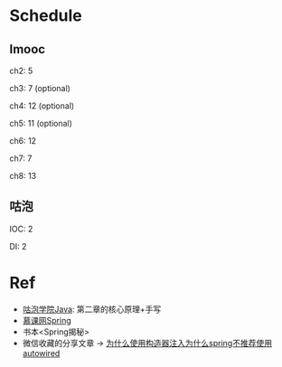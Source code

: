 



















# Schedule

## Imooc

ch2: 5

ch3: 7 (optional)

ch4: 12 (optional)

ch5: 11 (optional)

ch6: 12

ch7: 7

ch8: 13

## 咕泡

IOC: 2

DI: 2





# Ref

* [咕泡学院Java](https://www.gupaoedu.cn/course-java.html): 第二章的核心原理+手写 
* [慕课网Spring](https://coding.imooc.com/class/420.html)
* 书本<Spring揭秘>
* 微信收藏的分享文章 -> [为什么使用构造器注入](https://mp.weixin.qq.com/s?__biz=MjM5NzMyMjAwMA==&mid=2651498202&idx=1&sn=a8976c31dea669b7188dbd9465c27802&chksm=bd25caa58a5243b384d88f52e595a79a34532bae8ae66f55b126a5cbe28045047c93ff0e1fc2&mpshare=1&scene=24&srcid=0805B91QLhlm98akPB3sprau&sharer_sharetime=1628167638852&sharer_shareid=ffb824f9081d3c5b113672d41e30c782&ascene=14&devicetype=android-30&version=28000951&nettype=cmnet&abtest_cookie=AAACAA%3D%3D&lang=zh_CN&exportkey=AXcLAnD5ubqvY28PDFPGNKc%3D&pass_ticket=FAN%2BHnUmWm7B746amCuxOoNIkrLYhibykaqotCKVe5lU4gt5Z1J2ig3dBL2jaVqU&wx_header=1)[为什么spring不推荐使用autowired](https://zhuanlan.zhihu.com/p/560319663)